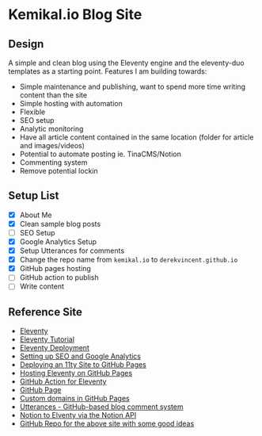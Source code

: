 # Kemikal.io Blog Site

## Design 

A simple and clean blog using the Eleventy engine and the eleventy-duo templates as a starting point. Features I am building towards: 
- Simple maintenance and publishing, want to spend more time writing content than the site
- Simple hosting with automation 
- Flexible 
- SEO setup 
- Analytic monitoring 
- Have all article content contained in the same location (folder for article and images/videos) 
- Potential to automate posting ie. TinaCMS/Notion 
- Commenting system 
- Remove potential lockin 

## Setup List 

- [X] About Me 
- [X] Clean sample blog posts
- [ ] SEO Setup 
- [X] Google Analytics Setup 
- [X] Setup Utterances for comments
- [X] Change the repo name from `kemikal.io` to `derekvincent.github.io`
- [X] GitHub pages hosting 
- [ ] GitHub action to publish 
- [ ] Write content 

## Reference Site 

- [Eleventy](https://www.11ty.dev/)
- [Eleventy Tutorial](https://www.11ty.dev/docs/tutorials/)
- [Eleventy Deployment](https://www.11ty.dev/docs/deployment/)
- [Setting up SEO and Google Analytics](https://jec.fyi/blog/setting-up-seo-and-google-analytics)
- [Deploying an 11ty Site to GitHub Pages](https://snook.ca/archives/servers/deploying-11ty-to-gh-pages)
- [Hosting Eleventy on GitHub Pages](https://quinndombrowski.com/blog/2022/05/07/hosting-eleventy-on-github-pages/)
- [GitHub Action for Eleventy](https://github.com/marketplace/actions/eleventy-action)
- [GitHub Page](https://docs.github.com/en/pages)
- [Custom domains in GitHub Pages](https://docs.github.com/en/pages/configuring-a-custom-domain-for-your-github-pages-site/about-custom-domains-and-github-pages) 
- [Utterances - GitHub-based blog comment system](https://utteranc.es/)
- [Notion to Elventy via the Notion API](https://www.falldowngoboone.com/blog/from-notion-to-eleventy-part-1-the-notion-api/)
- [GitHub Repo for the above site with some good ideas](https://github.com/falldowngoboone/falldowngoboone-com)  